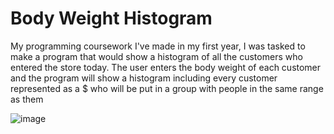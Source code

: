 # Body Weight Histogram
My programming coursework I've made in my first year, I was tasked to make a program that would show a histogram of all the customers who entered the store today. The user enters the body weight of each customer and the program will show a histogram including every customer represented as a $ who will be put in a group with people in the same range as them

![image](https://github.com/OriExe/Body-weight-histogram/assets/115250689/5139282e-65f9-4016-b819-dd231e40c4e4)
